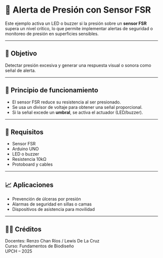# 🔴 Alerta de Presión con Sensor FSR

Este ejemplo activa un LED o buzzer si la presión sobre un **sensor FSR** supera un nivel crítico, lo que permite implementar alertas de seguridad o monitoreo de presión en superficies sensibles.

---

## 🧠 Objetivo

Detectar presión excesiva y generar una respuesta visual o sonora como señal de alerta.

---

## 🔬 Principio de funcionamiento

- El sensor FSR reduce su resistencia al ser presionado.
- Se usa un divisor de voltaje para obtener una señal proporcional.
- Si la señal excede un **umbral**, se activa el actuador (LED/buzzer).

---

## 📎 Requisitos

- Sensor FSR
- Arduino UNO
- LED o buzzer
- Resistencia 10kΩ
- Protoboard y cables

---

## 📈 Aplicaciones

- Prevención de úlceras por presión
- Alarmas de seguridad en sillas o camas
- Dispositivos de asistencia para movilidad

---

## 🧑‍🏫 Créditos

Docentes: Renzo Chan Ríos / Lewis De La Cruz  
Curso: Fundamentos de Biodiseño  
UPCH – 2025

